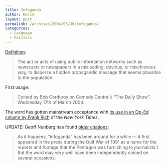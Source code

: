 ```yaml
---
title: Infoganda
author: Kerim
layout: post
permalink: /archives/2004/03/30/infoganda/
categories:
  - Language
  - Politics
---
```

<a href="http://www.langmaker.com/db/eng_infoganda.htm" onclick="_gaq.push(['_trackEvent', 'outbound-article', 'http://www.langmaker.com/db/eng_infoganda.htm', 'Definition']);" >Definition</a>:

> The act or acts of using public information networks such as newscasts or newspapers in a misleading, devious, or mischievous way, to disperse a hidden propagandic message that seems plausible to the population.

First usage:

> Coined by Bob Corduroy on Comedy Central&#8217;s &#8220;The Daily Show&#8221;, Wednesday 17th of March 2004.

The word has gotten mainstream acceptance with <a href="http://www.nytimes.com/2004/03/28/arts/28RICH.html?ex=1395810000&#38;en=c7edd7e5e054d994&#38;ei=5007&#38;partner=USERLAND" onclick="_gaq.push(['_trackEvent', 'outbound-article', 'http://www.nytimes.com/2004/03/28/arts/28RICH.html?ex=1395810000&en=c7edd7e5e054d994&ei=5007&partner=USERLAND', 'its use in an Op-Ed column by Frank Rich']);" >its use in an Op-Ed column by Frank Rich</a> of the *New York Times*.

UPDATE: Geoff Nunberg has found <a href="http://www-csli.stanford.edu/~nunberg/propaganda.html" onclick="_gaq.push(['_trackEvent', 'outbound-article', 'http://www-csli.stanford.edu/~nunberg/propaganda.html', 'older citations']);" >older citations</a>:

> As it happens, &#8220;infoganda&#8221; has been around for a while &#8212; it first appeared in the press during the Gulf War of 1991 as a name for the reports and footage that the Pentagon was furnishing to journalists.1 But the word may very well have been independently coined on several occasions.

